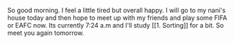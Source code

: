 So good morning.
I feel a little tired but overall happy. I will go to my nani's house today and then hope to meet up with my friends and play some FIFA or EAFC now.
Its currently 7:24 a.m and I'll study [[1. Sorting]] for a bit.
So meet you again tomorrow.